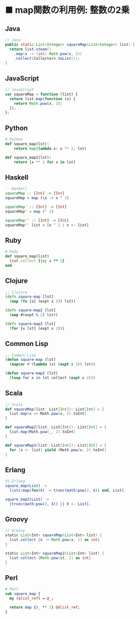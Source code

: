 ■ map関数の利用例: 整数の2乗
==============================
## Java
```java
// Java
public static List<Integer> squareMap(List<Integer> list) {
  return list.steam()
    .map(x -> (int) Math.pow(x, 2))
    .collect(Collectors.toList());
}
```


## JavaScript
```javascript
// JavaScript
var squareMap = function (list) {
  return list.map(function (x) {
    return Math.pow(x, 2);
  });
};
```


## Python
```python
# Python
def square_map(lst):
    return map(lambda x: x ** 2, lst)

def square_map2(lst):
    return [x ** 2 for x in lst]
```


## Haskell
```haskell
-- Haskell
squareMap :: [Int] -> [Int]
squareMap = map (\x -> x ^ 2)

squareMap' :: [Int] -> [Int]
squareMap' = map (^ 2)

squareMap'' :: [Int] -> [Int]
squareMap'' list = [x ^ 2 | x <- list]
```


## Ruby
```ruby
# Ruby
def square_map(list)
  list.collect {|x| x ** 2}
end
```


## Clojure
```clojure
;; Clojure
(defn square-map [lst]
  (map (fn [x] (expt x 2)) lst))

(defn square-map2 [lst]
  (map #(expt % 2) lst))

(defn square-map3 [lst]
  (for [x lst] (expt x 2)))
```


## Common Lisp
```lisp
;; Common Lisp
(defun square-map (lst)
  (mapcar #'(lambda (x) (expt x 2)) lst))

(defun square-map2 (lst)
  (loop for x in lst collect (expt x 2)))
```


## Scala
```scala
// Scala
def squareMap(list: List[Int]): List[Int] = {
  list.map(x => Math.pow(x, 2).toInt)
}

def squareMap2(list: List[Int]): List[Int] = {
  list.map(Math.pow(_, 2).toInt)
}

def squareMap3(list: List[Int]): List[Int] = {
  for (x <- list) yield (Math.pow(x, 2).toInt)
}
```


## Erlang
```erlang
%% Erlang
square_map(List) ->
  lists:map(fun(X) -> trunc(math:pow(2, X)) end, List).

square_map2(List) ->
  [trunc(math:pow(2, X)) || X <- List].
```


## Groovy
```groovy
// Groovy
static List<Int> squareMap(List<Int> list) {
  list.collect {x -> Math.pow(x, 2) as int}
}

static List<Int> squareMap2(List<Int> list) {
  list.collect {Math.pow(it, 2) as int}
}
```


## Perl
```perl
# Perl
sub square_map {
  my ($list_ref) = @_;

  return map {$_ ** 2} @$list_ref;
}
```
